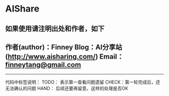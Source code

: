 # AIShare

如果使用请注明出处和作者，如下
--------------------------------------------------------
作者(author)：Finney
Blog：AI分享站(http://www.aisharing.com/)
Email：finneytang@gmail.com
--------------------------------------------------------

--------------------------------------------------------
代码中标签说明：
TODO： 表示第一查看问题遗留
CHECK：第一轮完成后，还无法确认的问题
HAND： 后续还要再留意，这样的处理是否OK


